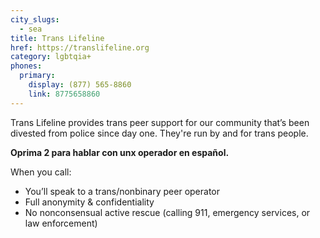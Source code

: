 ```yaml
---
city_slugs:
  - sea
title: Trans Lifeline
href: https://translifeline.org
category: lgbtqia+
phones:
  primary:
    display: (877) 565-8860
    link: 8775658860
---
```


Trans Lifeline provides trans peer support for our community that’s been divested from police since day one. They're run by and for trans people.

**Oprima 2 para hablar con unx operador en español.**

When you call:
- You’ll speak to a trans/nonbinary peer operator
- Full anonymity & confidentiality
- No nonconsensual active rescue (calling 911, emergency services, or law enforcement)
